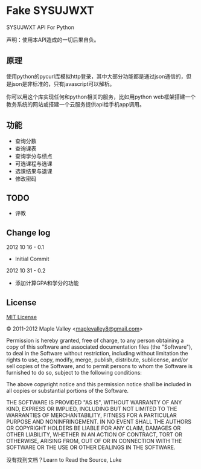 Fake SYSUJWXT
=============

SYSUJWXT API For Python

声明：使用本API造成的一切后果自负。

原理
----

使用python的pycurl库模拟http登录，其中大部分功能都是通过json通信的，但是json是非标准的，只有javascript可以解析。

你可以用这个库实现任何和python相关的服务，比如用python web框架搭建一个教务系统的网站或搭建一个云服务提供api给手机app调用。

功能
----

- 查询分数
- 查询课表
- 查询学分与绩点
- 可选课程与选课
- 选课结果与退课
- 修改密码

TODO
----

- 评教

Change log
----------

2012 10 16 - 0.1

- Initial Commit

2012 10 31 - 0.2

- 添加计算GPA和学分的功能


License
-------

[MIT License](http://www.opensource.org/licenses/mit-license.php)

&copy; 2011-2012 Maple Valley &lt;maplevalley8@gmail.com&gt;

Permission is hereby granted, free of charge, to any person obtaining a copy of this software and associated documentation files (the "Software"), to deal in the Software without restriction, including without limitation the rights to use, copy, modify, merge, publish, distribute, sublicense, and/or sell copies of the Software, and to permit persons to whom the Software is furnished to do so, subject to the following conditions:

The above copyright notice and this permission notice shall be included in all copies or substantial portions of the Software.

THE SOFTWARE IS PROVIDED "AS IS", WITHOUT WARRANTY OF ANY KIND, EXPRESS OR IMPLIED, INCLUDING BUT NOT LIMITED TO THE WARRANTIES OF MERCHANTABILITY, FITNESS FOR A PARTICULAR PURPOSE AND NONINFRINGEMENT. IN NO EVENT SHALL THE AUTHORS OR COPYRIGHT HOLDERS BE LIABLE FOR ANY CLAIM, DAMAGES OR OTHER LIABILITY, WHETHER IN AN ACTION OF CONTRACT, TORT OR OTHERWISE, ARISING FROM, OUT OF OR IN CONNECTION WITH THE SOFTWARE OR THE USE OR OTHER DEALINGS IN THE SOFTWARE.


没有找到文档？Learn to Read the Source, Luke
